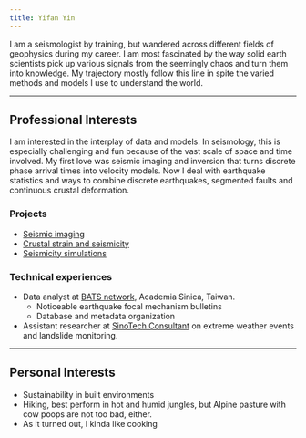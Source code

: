 ```yaml
---
title: Yifan Yin
---
```


I am a seismologist by training, but wandered across different fields of geophysics during my career. I am most fascinated by the way solid earth scientists pick up various signals from the seemingly chaos and turn them into knowledge. My trajectory mostly follow this line in spite the varied methods and models I use to understand the world.

---
## Professional Interests
I am interested in the interplay of data and models. In seismology, this is especially challenging and fun because of the vast scale of space and time involved. My first love was seismic imaging and inversion that turns discrete phase arrival times into velocity models. Now I deal with earthquake statistics and ways to combine discrete earthquakes, segmented faults and continuous crustal deformation.

### Projects
- [Seismic imaging](notes/prj.banana-donut.md)
- [Crustal strain and seismicity](notes/prj.tempmatch.md)
- [Seismicity simulations](notes/prj.eqsim.md)

### Technical experiences
- Data analyst at [BATS network](https://bats.earth.sinica.edu.tw/), Academia Sinica, Taiwan.
    - Noticeable earthquake focal mechanism bulletins
    - Database and metadata organization
- Assistant researcher at [SinoTech Consultant](https://www.sinotech.org.tw/) on extreme weather events and landslide monitoring.

---
## Personal Interests
- Sustainability in built environments
- Hiking, best perform in hot and humid jungles, but Alpine pasture with cow poops are not too bad, either.
- As it turned out, I kinda like cooking
